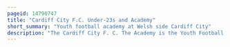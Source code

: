 ```yaml
---
pageid: 14790747
title: "Cardiff City F.C. Under-23s and Academy"
short_summary: "Youth football academy at Welsh side Cardiff City"
description: "The Cardiff City F. C. The Academy is the Youth Football Academy at cardiff City in Wales. The Category two Academy has a Range of Players from Ages 7 to 18. The Cardiff City Under-21 Side is the highest Age Group of Football other than the senior first Team at the Club, although the Side is allowed to Field up to three Overage Players and a Goalkeeper. The Age Range was initially set at under 21 Years until 2016 when the Limit was increased to Players under 23 Years. From the Summer of 2022, the Team once again became an under-21 Team. The Side competes in the professional Development League 2."
---
```

